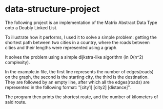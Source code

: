 # data-structure-project

 The following project is an implementation of the Matrix Abstract Data Type onto a Doubly Linked List.
 
 To illustrate how it performs, I used it to solve a simple problem: getting the shortest path between two cities in a country, where the roads between cities and their lengths were represented using a graph. 
 
 It solves the problem using a simple dijkstra-like algorithm (in O(n^2) complexity).
 
 In the example.in file, the first line represents the number of edges(roads) on the graph, the second is the starting city, the third is the destination. They are followed by an   empty line, after which all the edges(roads) are represented in the following format: "[city1] [city2] [distance]".
 
 The program then prints the shortest route, and the number of kilometers of said route.

